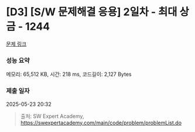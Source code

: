 # [D3] [S/W 문제해결 응용] 2일차 - 최대 상금 - 1244 

[문제 링크](https://swexpertacademy.com/main/code/problem/problemDetail.do?contestProbId=AV15Khn6AN0CFAYD) 

### 성능 요약

메모리: 65,512 KB, 시간: 218 ms, 코드길이: 2,127 Bytes

### 제출 일자

2025-05-23 20:32



> 출처: SW Expert Academy, https://swexpertacademy.com/main/code/problem/problemList.do